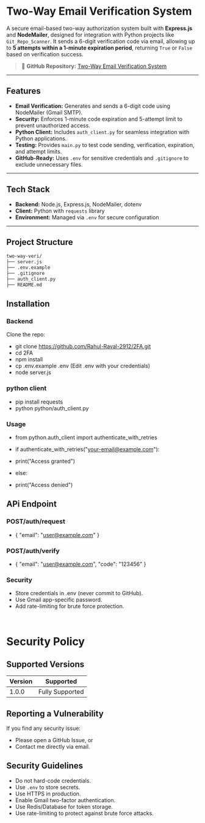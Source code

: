 # Two-Way Email Verification System

A secure email-based two-way authorization system built with **Express.js** and **NodeMailer**, designed for integration with Python projects like `Git_Repo_Scanner`. It sends a 6-digit verification code via email, allowing up to **5 attempts within a 1-minute expiration period**, returning `True` or `False` based on verification success.

> 🔗 **GitHub Repository:** [Two-Way Email Verification System](https://github.com/Rahul-Raval-2912/2FA)

---

## Features

- **Email Verification:** Generates and sends a 6-digit code using NodeMailer (Gmail SMTP).
- **Security:** Enforces 1-minute code expiration and 5-attempt limit to prevent unauthorized access.
- **Python Client:** Includes `auth_client.py` for seamless integration with Python applications.
- **Testing:** Provides `main.py` to test code sending, verification, expiration, and attempt limits.
- **GitHub-Ready:** Uses `.env` for sensitive credentials and `.gitignore` to exclude unnecessary files.

---

## Tech Stack

- **Backend:** Node.js, Express.js, NodeMailer, dotenv
- **Client:** Python with `requests` library
- **Environment:** Managed via `.env` for secure configuration

---

## Project Structure

```bash
two-way-veri/
├── server.js           
├── .env.example        
├── .gitignore                 
├── auth_client.py           
├── README.md           
```
## Installation
### Backend
Clone the repo:
- git clone https://github.com/Rahul-Raval-2912/2FA.git
- cd 2FA
- npm install
- cp .env.example .env
(Edit .env with your credentials)
- node server.js

### python client
- pip install requests
- python python/auth_client.py

### Usage
- from python.auth_client import authenticate_with_retries

- if authenticate_with_retries("your-email@example.com"):
-    print("Access granted")
- else:
-    print("Access denied")


## APi Endpoint
### POST/auth/request
- { "email": "user@example.com" }

### POST/auth/verify
- { "email": "user@example.com", "code": "123456" }

### Security
- Store credentials in .env (never commit to GitHub).
- Use Gmail app-specific password.
- Add rate-limiting for brute force protection.

```
```


```markdown
```
# Security Policy

## Supported Versions

| Version | Supported          |
|---------|---------------------|
| 1.0.0   | Fully Supported |

## Reporting a Vulnerability

If you find any security issue:

- Please open a GitHub Issue, or
- Contact me directly via email.

## Security Guidelines

- Do not hard-code credentials.
- Use `.env` to store secrets.
- Use HTTPS in production.
- Enable Gmail two-factor authentication.
- Use Redis/Database for token storage.
- Use rate-limiting to protect against brute force attacks.

